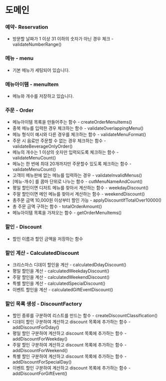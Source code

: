 # 도메인

### 예약- Reservation
 - 방문할 날짜가 1 이상 31 이하의 숫자가 아닌 경우 체크 - validateNumberRange()
### 메뉴 - menu
 - 기본 메뉴가 세팅되어 있습니다.
### 메뉴아이템 - menuItem
 - 메뉴와 개수를 저장하고 있습니다.
### 주문 - Order
 - 메뉴아이템 목록을 만들어주는 함수 - createOrderMenuItems()
 - 중복 메뉴를 입력한 경우 체크하는 함수 - validateOverlappingMenu()
 - 메뉴 형식이 예시와 다른 경우를 체크하는 함수 - validateMenuFormat()
 - 주문 시 음료만 주문할 수 없는 경우 체크하는 함수 - validateBeverageOnlyOrder()
 - 메뉴의 개수는 1 이상의 숫자만 입력되도록 체크하는 함수 - validateMenuCount()
 - 메뉴는 한 번에 최대 20개까지만 주문할수 있도록 체크하는 함수 - validateMenuCount()
 - 고객이 메뉴판에 없는 메뉴를 입력하는 경우 - validateInvalidMenus()
 - [메뉴-개수] 를 콤마 단위로 나누는 함수 - cutMenuNameAndCount()
 - 평일 할인이면 디저트 메뉴를 찾아서 계산하는 함수 - weekdayDiscount()
 - 주말 할인이면 메인 메뉴를 찾아서 계산하는 함수 - weekendDiscount()
 - 총주문 금액 10,000원 이상부터 할인 가능 - applyDiscountIfTotalOver10000()
 - 총 주문 금액 구하는 함수 - totalOrderAmount()
 - 메뉴아이템 목록을 가져오는 함수 - getOrderMenuItems()
### 할인 - Discount
 - 할인 이름과 할인 금액을 저장하는 함수
### 할인 계산 - CalculatedDiscount
 - 크리스마스 디데이 할인을 계산 - calculatedDdayDiscount() 
 - 평일 할인을 계산 - calculatedWeekdayDiscount()
 - 주말 할인을 계산 - calculatedWeekendDiscount()
 - 특별 할인을 계산 - calculatedSpecialDiscount()
 - 이벤트 할인을 계산 - calculatedGiftEventDiscount()
### 할인 목록 생성 - DiscountFactory
 - 할인 종류를 구분하여 리스트를 만드는 함수 - createDiscountClassification()
 - 디데이 할인 구분하여 계산하고 discount 목록에 추가하는 함수 - addDiscountForDday()
 - 평일 할인 구분하여 계산하고 discount 목록에 추가하는 함수 - addDiscountForWeekday()
 - 주말 할인 구분하여 계산하고 discount 목록에 추가하는 함수 - addDiscountForWeekend()
 - 특별 할인 구분하여 계산하고 discount 목록에 추가하는 함수 - addDiscountForSpecialDay()
 - 이벤트 할인 구분하여 계산하고 discount 목록에 추가하는 함수 - addDiscountForGiftEvent()